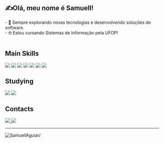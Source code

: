 ## ✍Olá, meu nome é <strong>Samuell!</strong>
<p>
  - 🤔 Sempre explorando novas tecnologias e desenvolvendo soluções de software. <br>
  - 🤓 Estou cursando Sistemas de Informação pela UFOP!<br>
  <br>
</p>

<div>
  <h2>Main Skills</h2>
  <img src="https://img.shields.io/badge/HTML5-E34F26?style=for-the-badge&logo=html5&logoColor=white"/>
  <img src="https://img.shields.io/badge/CSS3-1572B6?style=for-the-badge&logo=css3&logoColor=white"/>
  <img src="https://img.shields.io/badge/JavaScript-F7DF1E?style=for-the-badge&logo=javascript&logoColor=black"/>
  <img src="https://img.shields.io/badge/Python-3776AB?style=for-the-badge&logo=python&logoColor=white"/>
  <img src="https://img.shields.io/badge/C-00599C?style=for-the-badge&logo=c&logoColor=white"/>
  <img src="https://img.shields.io/badge/Java-ED8B00?style=for-the-badge&logo=openjdk&logoColor=white"/>
  <img src="https://img.shields.io/badge/Wordpress-21759B?style=for-the-badge&logo=wordpress&logoColor=white"/>
</div>


<div>
  <h2>Studying</h2>
  <img src="https://img.shields.io/badge/React-20232A?style=for-the-badge&logo=react&logoColor=61DAFB"/>
  <img src="https://img.shields.io/badge/MySQL-00000F?style=for-the-badge&logo=mysql&logoColor=white"/>
</div>


<div>
  <h2>Contacts</h2>
  <a href="https://linkedin.com/in/samuell-aguiar/">	<img src="https://img.shields.io/badge/LinkedIn-0077B5?style=for-the-badge&logo=linkedin&logoColor=white"/> </a>
  <a href="https://www.instagram.com/samuell.ag/"> <img src="https://img.shields.io/badge/Instagram-E4405F?style=for-the-badge&logo=instagram&logoColor=white"/> </a>
</div>

<hr>

<p align="left"> <img src=https://komarev.com/ghpvc/?username=SamuellAguiar alt=SamuellAguiar/> </p>
